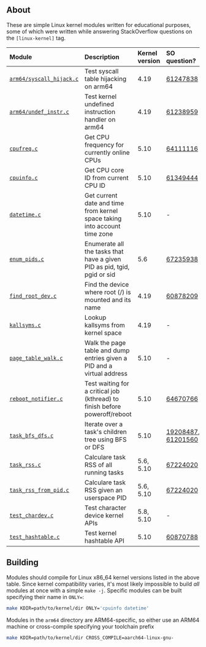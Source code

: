 ## About

These are simple Linux kernel modules written for educational purposes, some of
which were written while answering StackOverflow questions on the
`[linux-kernel]` tag.

| Module                                             | Description                                                                | Kernel version | SO question?                                 |
|:---------------------------------------------------|:---------------------------------------------------------------------------|:---------------|:---------------------------------------------|
| [`arm64/syscall_hijack.c`](arm64/syscall_hijack.c) | Test syscall table hijacking on arm64                                      | 4.19           | [61247838][q61247838]                        |
| [`arm64/undef_instr.c`](arm64/undef_instr.c)       | Test kernel undefined instruction handler on arm64                         | 4.19           | [61238959][q61238959]                        |
| [`cpufreq.c`](cpufreq.c)                           | Get CPU frequency for currently online CPUs                                | 5.10           | [64111116][q64111116]                        |
| [`cpuinfo.c`](cpuinfo.c)                           | Get CPU core ID from current CPU ID                                        | 5.10           | [61349444][q61349444]                        |
| [`datetime.c`](datetime.c)                         | Get current date and time from kernel space taking into account time zone  | 5.10           | -                                            |
| [`enum_pids.c`](enum_pids.c)                       | Enumerate all the tasks that have a given PID as pid, tgid, pgid or sid    | 5.6            | [67235938][q67235938]                        |
| [`find_root_dev.c`](find_root_dev.c)               | Find the device where root (/) is mounted and its name                     | 4.19           | [60878209][q60878209]                        |
| [`kallsyms.c`](kallsyms.c)                         | Lookup kallsyms from kernel space                                          | 4.19           | -                                            |
| [`page_table_walk.c`](page_table_walk.c)           | Walk the page table and dump entries given a PID and a virtual address     | 5.10           | -                                            |
| [`reboot_notifier.c`](reboot_notifier.c)           | Test waiting for a critical job (kthread) to finish before poweroff/reboot | 5.10           | [64670766][q64670766]                        |
| [`task_bfs_dfs.c`](task_bfs_dfs.c)                 | Iterate over a task's children tree using BFS or DFS                       | 5.10           | [19208487][q19208487], [61201560][q61201560] |
| [`task_rss.c`](task_rss.c)                         | Calculare task RSS of all running tasks                                    | 5.6, 5.10      | [67224020][q67224020]                        |
| [`task_rss_from_pid.c`](task_rss_from_pid.c)       | Calculare task RSS given an userspace PID                                  | 5.6, 5.10      | [67224020][q67224020]                        |
| [`test_chardev.c`](test_chardev.c)                 | Test character device kernel APIs                                          | 5.8, 5.10      | -                                            |
| [`test_hashtable.c`](test_hashtable.c)             | Test kernel hashtable API                                                  | 5.10           | [60870788][q60870788]                        |

## Building

Modules should compile for Linux x86_64 kernel versions listed in the above
table. Since kernel compatibility varies, it's most likely impossible to build
*all* modules at once with a simple `make -j`. Specific modules can be built
specifying their name in `ONLY=`:

```bash
make KDIR=path/to/kernel/dir ONLY='cpuinfo datetime'
```

Modules in the `arm64` directory are ARM64-specific, so either use an ARM64
machine or cross-compile specifying your toolchain prefix

```bash
make KDIR=path/to/kernel/dir CROSS_COMPILE=aarch64-linux-gnu-
```

[q19208487]: https://stackoverflow.com/q/19208487/3889449
[q60870788]: https://stackoverflow.com/q/60870788/3889449
[q60878209]: https://stackoverflow.com/q/60878209/3889449
[q61201560]: https://stackoverflow.com/q/61201560/3889449
[q61238959]: https://stackoverflow.com/q/61238959/3889449
[q61247838]: https://stackoverflow.com/q/61247838/3889449
[q61349444]: https://stackoverflow.com/q/61349444/3889449
[q64111116]: https://stackoverflow.com/q/64111116/3889449
[q64670766]: https://stackoverflow.com/q/64670766/3889449
[q67224020]: https://stackoverflow.com/q/67224020/3889449
[q67235938]: https://stackoverflow.com/q/67235938/3889449
